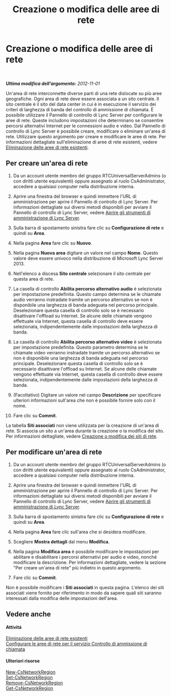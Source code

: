 ﻿---
title: Creazione o modifica delle aree di rete
TOCTitle: Creazione o modifica delle aree di rete
ms:assetid: bd08bb66-5976-4ece-b45c-7de19569f814
ms:mtpsurl: https://technet.microsoft.com/it-it/library/Gg182579(v=OCS.15)
ms:contentKeyID: 49301819
ms.date: 08/24/2015
mtps_version: v=OCS.15
ms.translationtype: HT
---

# Creazione o modifica delle aree di rete

 

_**Ultima modifica dell'argomento:** 2012-11-01_

Un'area di rete interconnette diverse parti di una rete dislocate su più aree geografiche. Ogni area di rete deve essere associata a un sito centrale. Il sito centrale è il sito del data center in cui è in esecuzione il servizio dei criteri di larghezza di banda del controllo di ammissione di chiamata. È possibile utilizzare il Pannello di controllo di Lync Server per configurare le aree di rete. Queste includono impostazioni che determinano se consentire percorsi alternativi Internet per le connessioni audio e video. Dal Pannello di controllo di Lync Server è possibile creare, modificare o eliminare un'area di rete. Utilizzare questo argomento per creare e modificare le aree di rete. Per informazioni dettagliate sull'eliminazione di aree di rete esistenti, vedere [Eliminazione delle aree di rete esistenti](lync-server-2013-deleting-existing-network-regions.md).

## Per creare un'area di rete

1.  Da un account utente membro del gruppo RTCUniversalServerAdmins (o con diritti utente equivalenti) oppure assegnato al ruolo CsAdministrator, accedere a qualsiasi computer nella distribuzione interna.

2.  Aprire una finestra del browser e quindi immettere l'URL di amministrazione per aprire il Pannello di controllo di Lync Server. Per informazioni dettagliate sui diversi metodi disponibili per avviare il Pannello di controllo di Lync Server, vedere [Aprire gli strumenti di amministrazione di Lync Server](lync-server-2013-open-lync-server-administrative-tools.md).

3.  Sulla barra di spostamento sinistra fare clic su **Configurazione di rete** e quindi su **Area**.

4.  Nella pagina **Area** fare clic su **Nuovo**.

5.  Nella pagina **Nuova area** digitare un valore nel campo **Nome**. Questo valore deve essere univoco nella distribuzione di Microsoft Lync Server 2013.

6.  Nell'elenco a discesa **Sito centrale** selezionare il sito centrale per questa area di rete.

7.  La casella di controllo **Abilita percorso alternativo audio** è selezionata per impostazione predefinita. Questo campo determina se le chiamate audio verranno instradate tramite un percorso alternativo se non è disponibile una larghezza di banda adeguata nel percorso principale. Deselezionare questa casella di controllo solo se è necessario disattivare l'offload su Internet. Se alcune delle chiamate vengono effettuate via Internet, questa casella di controllo deve essere selezionata, indipendentemente dalle impostazioni della larghezza di banda.

8.  La casella di controllo **Abilita percorso alternativo video** è selezionata per impostazione predefinita. Questo parametro determina se le chiamate video verranno instradate tramite un percorso alternativo se non è disponibile una larghezza di banda adeguata nel percorso principale. Deselezionare questa casella di controllo solo se è necessario disattivare l'offload su Internet. Se alcune delle chiamate vengono effettuate via Internet, questa casella di controllo deve essere selezionata, indipendentemente dalle impostazioni della larghezza di banda.

9.  (Facoltativo) Digitare un valore nel campo **Descrizione** per specificare ulteriori informazioni sull'area che non è possibile fornire solo con il nome.

10. Fare clic su **Commit**.

La tabella **Siti associati** non viene utilizzata per la creazione di un'area di rete. Si associa un sito a un'area durante la creazione o la modifica del sito. Per informazioni dettagliate, vedere [Creazione o modifica dei siti di rete](lync-server-2013-creating-or-modifying-network-sites.md).

## Per modificare un'area di rete

1.  Da un account utente membro del gruppo RTCUniversalServerAdmins (o con diritti utente equivalenti) oppure assegnato al ruolo CsAdministrator, accedere a qualsiasi computer nella distribuzione interna.

2.  Aprire una finestra del browser e quindi immettere l'URL di amministrazione per aprire il Pannello di controllo di Lync Server. Per informazioni dettagliate sui diversi metodi disponibili per avviare il Pannello di controllo di Lync Server, vedere [Aprire gli strumenti di amministrazione di Lync Server](lync-server-2013-open-lync-server-administrative-tools.md).

3.  Sulla barra di spostamento sinistra fare clic su **Configurazione di rete** e quindi su **Area**.

4.  Nella pagina **Area** fare clic sull'area che si desidera modificare.

5.  Scegliere **Mostra dettagli** dal menu **Modifica**.

6.  Nella pagina **Modifica area** è possibile modificare le impostazioni per abilitare e disabilitare i percorsi alternativi per audio e video, nonché modificare la descrizione. Per informazioni dettagliate, vedere la sezione "Per creare un'area di rete" più indietro in questo argomento.

7.  Fare clic su **Commit**.

Non è possibile modificare i **Siti associati** in questa pagina. L'elenco dei siti associati viene fornito per riferimento in modo da sapere quali siti saranno interessati dalla modifica delle impostazioni dell'area.

## Vedere anche

#### Attività

[Eliminazione delle aree di rete esistenti](lync-server-2013-deleting-existing-network-regions.md)  
[Configurare le aree di rete per il servizio Controllo di ammissione di chiamata](lync-server-2013-configure-network-regions-for-cac.md)  

#### Ulteriori risorse

[New-CsNetworkRegion](https://docs.microsoft.com/en-us/powershell/module/skype/New-CsNetworkRegion)  
[Set-CsNetworkRegion](https://docs.microsoft.com/en-us/powershell/module/skype/Set-CsNetworkRegion)  
[Remove-CsNetworkRegion](https://docs.microsoft.com/en-us/powershell/module/skype/Remove-CsNetworkRegion)  
[Get-CsNetworkRegion](https://docs.microsoft.com/en-us/powershell/module/skype/Get-CsNetworkRegionLink)

